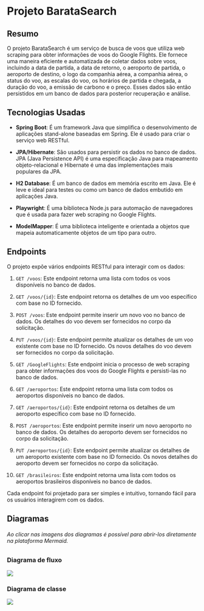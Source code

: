 # Projeto BarataSearch

## Resumo
O projeto BarataSearch é um serviço de busca de voos que utiliza web scraping para obter informações de voos do Google Flights. Ele fornece uma maneira eficiente e automatizada de coletar dados sobre voos, incluindo a data de partida, a data de retorno, o aeroporto de partida, o aeroporto de destino, o logo da companhia aérea, a companhia aérea, o status do voo, as escalas do voo, os horários de partida e chegada, a duração do voo, a emissão de carbono e o preço. Esses dados são então persistidos em um banco de dados para posterior recuperação e análise.

## Tecnologias Usadas
- **Spring Boot**: É um framework Java que simplifica o desenvolvimento de aplicações stand-alone baseadas em Spring. Ele é usado para criar o serviço web RESTful.

- **JPA/Hibernate**: São usados para persistir os dados no banco de dados. JPA (Java Persistence API) é uma especificação Java para mapeamento objeto-relacional e Hibernate é uma das implementações mais populares da JPA.

- **H2 Database**: É um banco de dados em memória escrito em Java. Ele é leve e ideal para testes ou como um banco de dados embutido em aplicações Java.

- **Playwright**: É uma biblioteca Node.js para automação de navegadores que é usada para fazer web scraping no Google Flights.

- **ModelMapper**: É uma biblioteca inteligente e orientada a objetos que mapeia automaticamente objetos de um tipo para outro.

## Endpoints
O projeto expõe vários endpoints RESTful para interagir com os dados:

1. `GET /voos`: Este endpoint retorna uma lista com todos os voos disponíveis no banco de dados.

2. `GET /voos/{id}`: Este endpoint retorna os detalhes de um voo específico com base no ID fornecido.

3. `POST /voos`: Este endpoint permite inserir um novo voo no banco de dados. Os detalhes do voo devem ser fornecidos no corpo da solicitação.

4. `PUT /voos/{id}`: Este endpoint permite atualizar os detalhes de um voo existente com base no ID fornecido. Os novos detalhes do voo devem ser fornecidos no corpo da solicitação.

5. `GET /GoogleFlights`: Este endpoint inicia o processo de web scraping para obter informações dos voos do Google Flights e persisti-las no banco de dados.

6. `GET /aeroportos`: Este endpoint retorna uma lista com todos os aeroportos disponíveis no banco de dados.

7. `GET /aeroportos/{id}`: Este endpoint retorna os detalhes de um aeroporto específico com base no ID fornecido.

8. `POST /aeroportos`: Este endpoint permite inserir um novo aeroporto no banco de dados. Os detalhes do aeroporto devem ser fornecidos no corpo da solicitação.

9. `PUT /aeroportos/{id}`: Este endpoint permite atualizar os detalhes de um aeroporto existente com base no ID fornecido. Os novos detalhes do aeroporto devem ser fornecidos no corpo da solicitação.

10. `GET /brasileiros`: Este endpoint retorna uma lista com todos os aeroportos brasileiros disponíveis no banco de dados.

Cada endpoint foi projetado para ser simples e intuitivo, tornando fácil para os usuários interagirem com os dados.

## Diagramas
###### Ao clicar nas imagens dos diagramas é possível para abrir-los diretamente na plataforma Mermaid.

### Diagrama de fluxo
[![](https://mermaid.ink/img/pako:eNqdk89u2kAQxl9ltWeCMGDAPlQKEJKmqiqVpocaDpP1AKvaHmt3nZYiHqbtIace-wR-sY7_gNI_h7Y-edfz_Wa-z7sHqShGGcpNQh_UDowTb-arTPBzGT3Pym9K01pcXDwT02i2gxRiEDkYECQsmgddPpKY8trBEsGo3brRTmvJLLqzRfnZaBIxbnSGlbT8kqIzZHlLABrKyTheoYgZYhv4A5FtSbOaNPeiy1PtjDLWJwkaYVDhPWOEpUQr7aB8LL9yMxJF27ilzL0ac_UEs6zGVzySIYXWwq-UVnnVKBdPlK8xJ6sdmb3QmUMDWxSKUo7kHjJVeWUv8dnBoiFce5znhkxa4b-jraY8-xe2mtsgQzOO2Ar4zUIbRD96S_8XQb-JoAb8rflGs-hHS2Ug19n2zulE4AZdAcKAzdl7ejZcdb0m2iYoFone7tw5goZzU7X-x_RuauVt9Mq2PU4jt_34qPwcHv0pvNua8iJa6HQtOzJF_g065mN_qL6vpNthiisZ8msM5v1KrrIj10HB52SfKRk6U2BHFjkfUpxr2BpIZbiBxPJuDtk7ovRUxEsZHuRHGfbH3d7A9wfBpD8JxsOx35F7Gfq97sD3gmA0HPm-P_IGw2NHfqoBvW7QPJMhVwy8YdCRGFdhvWxuaX1Zjz8AWFVFaw?type=png)](https://mermaid.live/edit#pako:eNqdk89u2kAQxl9ltWeCMGDAPlQKEJKmqiqVpocaDpP1AKvaHmt3nZYiHqbtIace-wR-sY7_gNI_h7Y-edfz_Wa-z7sHqShGGcpNQh_UDowTb-arTPBzGT3Pym9K01pcXDwT02i2gxRiEDkYECQsmgddPpKY8trBEsGo3brRTmvJLLqzRfnZaBIxbnSGlbT8kqIzZHlLABrKyTheoYgZYhv4A5FtSbOaNPeiy1PtjDLWJwkaYVDhPWOEpUQr7aB8LL9yMxJF27ilzL0ac_UEs6zGVzySIYXWwq-UVnnVKBdPlK8xJ6sdmb3QmUMDWxSKUo7kHjJVeWUv8dnBoiFce5znhkxa4b-jraY8-xe2mtsgQzOO2Ar4zUIbRD96S_8XQb-JoAb8rflGs-hHS2Ug19n2zulE4AZdAcKAzdl7ejZcdb0m2iYoFone7tw5goZzU7X-x_RuauVt9Mq2PU4jt_34qPwcHv0pvNua8iJa6HQtOzJF_g065mN_qL6vpNthiisZ8msM5v1KrrIj10HB52SfKRk6U2BHFjkfUpxr2BpIZbiBxPJuDtk7ovRUxEsZHuRHGfbH3d7A9wfBpD8JxsOx35F7Gfq97sD3gmA0HPm-P_IGw2NHfqoBvW7QPJMhVwy8YdCRGFdhvWxuaX1Zjz8AWFVFaw)

### Diagrama de classe
[![](https://mermaid.ink/img/pako:eNrtG1tv27r5rwh-chCnaNo0PTW6boqtJsaxLc9yMuCsg0FLjKNNFjVKcpMW_e_7KFESSVGXnJMOe1heYn9X8rvy5u8Dl3h4MB64AYrjqY_2FB2ML6EBfxnIuEIUJcjBiLoPDqZH38VmFAW-ixKfhMb3nJb9nR6QHw6dhPrh_u__MBDdxyc59kf-j5PmcqcgdYdiPCHhvb8X5ZzlIgyP-kdMJ4x6iQ64TpDSQAOMMQ215BEI-kqop8EQEigqZmGC95gaBz_0D-lh5gVaLHpk2BXwO_43kWJOQK5LwhC7zE4b_4BJmqgEPohtQIHouX-PE18c1ukeJ8xwMUmpi4cn48yMTvZNMnVu4wX4NligKAIz1sx8eqiwTJJArBHlfEX7vVYMiXBormZMhJ1_FKYSJxAmrnHvhygwuLWvTMfarszJr-a11UEKwrab2eZ2bvcgnFrOZD2bmH1o76y100k4sZcbc2Nvl_bC6kl6Pdvc3F71JJ7Plr9a09myJ7m1MGdzTULlDjIxJRGhCQEXJZQEAYSnmFQlniexgRSA4NJdGruIlhwzb8ijFXy8xnFEwhhbYeInTx9Lok8Cf-DDPCr-eNjCV8CnG7tNxBVFsR9gn2qlzYFaGIooyAcq6leShn-5Q4HvVfYCxYaXkJ5TQ0GCqTCwwjIjo7fcO-J7nzQpdkc6fRdXXosFPHAWXj2Suj_PHJeiCEKpIIrl7zXPg7w2nwO67ioA6jwD4AYPl6ria0L2Af4c-PuHJOYNpJroCtHE99DIUBFTHCd-SEqEB6VQJWYwTlcf2581cQLjKSIEPnIf_n4Viql49DAlatxU2vpEjDbzC_fy0DlDVY5FJPYTQp_GhlkHcnKhH2i6QWtRKKF6WsffB6hwbMy-aHh0RUNXJTh5La81iaeqaE5eDfMRjN6gKx7KBYdFtpCZMrM6rxXFDgqO-QTrchq4lPqnFLwvodyslXwvAoKF6m3iB_mygX3iiKIg5EhH-MYJqrIyNu6UEnMKqzT_HhaEgFjBR-KRoWyCLBxYpk8xdDbfIz8vy8GVlKKnzD6gMS8tmX-Oon4WHHo6xZRCaS2sOLevr601-ICwFVGXabOsqvwoBGWspmlpYVPbmpkTxEy-I78zh9XyDt-lqCtKuVy75VxghkOZIDRssrhYOf-Qo1VvfZLHApBsODAW60iC5L8woobq3zFKZqz2riJ5Q2LkM_tdTakSqWtAUucRshYlKXSmb8zLTC1LoJGhT6z8G8Ppah-LJ6EwqPbJg_KvKQrZFDyskPO9VpmX2tbHJiCsmD5-ZFkorgPllXXA5s6Mi4I7TGPYoN3OpsafjPN5fXOY9Sulk4j4kBywBs22ao7EOjwRsHENq1V3IgtcirpUeTJSN7oTzapT12Jf3JRKu9KuYtn8xO4vT66x90qNV7-q_onBIZmXJ2EHFU_LOpVLDhEKH3yNAC-lyEUaHjbwNK7DMaQUTF-jBNEd0WmPKHZFMNgIZ2XkhlBUFhBtIPJ5t8ZjQdNit7ZY50ZrVVHQtBhdUTEpLK7KrRCqbxQJ09wxKn8Blt2n8DqZ72pVIYdK_lUYrdy5KmcBlkNAnXLu_9qEOViOEoV3xUJE5cyBYhCd1M-reAzVzCSg1HirclnJ5rLz_IScZsZmrS7BBztdIsJaUT1VDhBZYUKkpDgTGi9bBzeVAo5fY1i06dIQdRYT1FlIArInk-Zi0lJnwH9HP0bNyguCyQPeI-9_olKxGNsI_lKDTMLpXaxE7KL0rypLwNRiQRP2VSDoIl_AaoNHL5BHToPAAquNtpOGZtswxqbajdrrdlfNbqrXqL1Wz8WgVmXKSF0avHjlX8mpoimLElqfYA0yeXY1ySzQ-pz8f4d6Vofy2JFAtudo3DUGfK8bj-T-cyTiklNpUz99Oc12UNkQZBPoSmAGk5lOGo8Tr5C3xv9OIQmtRxdH2S2fdBr97PGeakRKQ9Thi_qK4xjtcRf15oGSr2gXYAiMNMbPEz4y9OzSPuIzoTvf83BYWeWPGaUuULKJBt1sEg1xi0U6RXcYhFuEbcwpTJcdUmFqUUroS9mmTbRkpVbCZnu1srVY7hnqegXVkiSfSRp6L2W3mjzJWHVss4XqtC1m6RLcyxZQMLN77FLIDQo94SbsdKdJZF2xAnU3SRIxHwU44WiD5v_rlyvQzkIPUS_zZnEmlYYoeSDU_4aFSd1qgC-i7b6ekJpy8xKawpqn6iH4Enr8tkRpLRwvoZ2mIXs3UWlcK4AX0fKQx2elRRJv7_6J3cTYEe-J68oWSsZD-TEH32DkQT5ncP55ZPwN7zrHlCuoXf2II62uLFjxYBaAknKIOLB4xCLuzMpdGWOXQTyXZWAEGcHNIWku6o4CbbCDWi0E4YUctskrxp8dIsOMOCoWUfJM5dNoYUUrHCsry1rZKjUBfHZjPsaKPUeI5qvxLvL56bgLlFKQVQkrsIiOPYOLVisYpdiA-pXWClgRIsazus2pXljp9ga0tt80Eet7Rj_Ruo7Tdn8Qt97unZrW2l7Z643tjI0Fij7myopA_STEl_ZMHzKYPqluy3ehB8joOQ73lf_ihJ6XKQBf3gAjlFPFl5pr_LJRggu9q6de1wvszRYzHwpqz11O8SPsGOLegnaEBBiFL3F_Ld1sltN60cskgXjmrQidQLWorqWrU51RVmmU2Za3bRpceWmoHmhKd3PsVkK5XZSOK0qoW4MoRwg1OD8GqNTlW3shpKSiyzfhlcJ8Yy2KdSX3atJokQaJH-d31RsU_6v9qnwzW1jb3-ylJSfE2cqcrk17OzU35vbGXpvbq7XpzOYKlfJ2aaw-dnjmpfppAuMVrtSUdx--6yM2I8d9wF4alAWacbEXozJ9jIIjgrnOwvvqgBCHrCAd1JIs2q94MlBlMKEHdoMLIWQdckHVAXnVL2EQalVxSQhrqgTnQIgRJkQ6YLQOG_yYZSyTqLAVJ_IloxTFgjLte5N8DtXs9P7P3n_erufba9u-nlvbz_PZ9c1GcTPDT-zFam5BNLQR5kQLa7mxM6GzqdlNsbW2d_Z800W5sK0pC8N5p8SZvVCFTWd3W5i_nU3DXN7MTEdD0YpkWbCe2TqU5UzMuZbJ2ZibWwfmZ2uQ09u1OYEk02Mn5vrKXjZhV2trosM1Pn1B6eO0epugcHEkP5quI6FCqj2FKXIQiDLZywRe--UWzNK-1NeA54VXiy-P-sqXQi0PhYrMiaH8Kc-bfKgAsb1j44jHmkcTI_k5UqOSky71ZJfgA6s37E4ipUFhyBOdVpFHuMqIoD6NjVW-4NQYRXjfJdOWtymiYFYooN_GAukIVuQRUYcmK5F4i1PzrpFJTMWxeC8mfl8iDZLFVzHIYsiw8uqWUh_uyIAQ7jFh5drm-QKkm48-zsy4ns-Ru5of4D-Tqzc5v5ToTS88qnxOwFRsxRVUP6PlK6Peo8vuHfpQoz1NI3RLg6GH77MCV0UhQHhcSzAWNzMN7I49EhPCRlobUHwgRzxNo4BYcYRcMoRN1J7t95o4xGXBkKWH3cygHkPwe9ZiSeNYC9Y7-Ddoe_m3cjXU8Tujs7NPyk-GerHUfgHTi0v6sQu72enBo_n9RS8-6dU_06X7IYekoFy_yj8Y4MJasLWVsqCseOQqaRKfl7ZTZu9Du4QJT0m1pE0nwA3k0tESm4zwVpcbQ5xAHZuNpA4u-6VeojALBd08foWwNvLGs29GrTnj7uConel20NcPmzsY2k5wO1i1pzfMBuqjdTFi80WljqJacmr5qwWKzgkVrraD1eaLlqqel4PR4IBhA-d7g_Egq39fBskDPuAvgzF8hFKNQNCXAVQ_IAVzEOcpdAfjhKZ4NEgjKLSY_xSzAEK3_o0Q8etg_H3wOBifXbx7--r968vX7z58eP_h7evzN6PB02D89tXl-cX52zeXv7x7--Hy4uL83Y_R4Fsm4fzV6_evAXj-y8WHN-dvLi8uRwPssSRZ8J-Csn8__gPCdJig?type=png)](https://mermaid.live/edit#pako:eNrtG1tv27r5rwh-chCnaNo0PTW6boqtJsaxLc9yMuCsg0FLjKNNFjVKcpMW_e_7KFESSVGXnJMOe1heYn9X8rvy5u8Dl3h4MB64AYrjqY_2FB2ML6EBfxnIuEIUJcjBiLoPDqZH38VmFAW-ixKfhMb3nJb9nR6QHw6dhPrh_u__MBDdxyc59kf-j5PmcqcgdYdiPCHhvb8X5ZzlIgyP-kdMJ4x6iQ64TpDSQAOMMQ215BEI-kqop8EQEigqZmGC95gaBz_0D-lh5gVaLHpk2BXwO_43kWJOQK5LwhC7zE4b_4BJmqgEPohtQIHouX-PE18c1ukeJ8xwMUmpi4cn48yMTvZNMnVu4wX4NligKAIz1sx8eqiwTJJArBHlfEX7vVYMiXBormZMhJ1_FKYSJxAmrnHvhygwuLWvTMfarszJr-a11UEKwrab2eZ2bvcgnFrOZD2bmH1o76y100k4sZcbc2Nvl_bC6kl6Pdvc3F71JJ7Plr9a09myJ7m1MGdzTULlDjIxJRGhCQEXJZQEAYSnmFQlniexgRSA4NJdGruIlhwzb8ijFXy8xnFEwhhbYeInTx9Lok8Cf-DDPCr-eNjCV8CnG7tNxBVFsR9gn2qlzYFaGIooyAcq6leShn-5Q4HvVfYCxYaXkJ5TQ0GCqTCwwjIjo7fcO-J7nzQpdkc6fRdXXosFPHAWXj2Suj_PHJeiCEKpIIrl7zXPg7w2nwO67ioA6jwD4AYPl6ria0L2Af4c-PuHJOYNpJroCtHE99DIUBFTHCd-SEqEB6VQJWYwTlcf2581cQLjKSIEPnIf_n4Viql49DAlatxU2vpEjDbzC_fy0DlDVY5FJPYTQp_GhlkHcnKhH2i6QWtRKKF6WsffB6hwbMy-aHh0RUNXJTh5La81iaeqaE5eDfMRjN6gKx7KBYdFtpCZMrM6rxXFDgqO-QTrchq4lPqnFLwvodyslXwvAoKF6m3iB_mygX3iiKIg5EhH-MYJqrIyNu6UEnMKqzT_HhaEgFjBR-KRoWyCLBxYpk8xdDbfIz8vy8GVlKKnzD6gMS8tmX-Oon4WHHo6xZRCaS2sOLevr601-ICwFVGXabOsqvwoBGWspmlpYVPbmpkTxEy-I78zh9XyDt-lqCtKuVy75VxghkOZIDRssrhYOf-Qo1VvfZLHApBsODAW60iC5L8woobq3zFKZqz2riJ5Q2LkM_tdTakSqWtAUucRshYlKXSmb8zLTC1LoJGhT6z8G8Ppah-LJ6EwqPbJg_KvKQrZFDyskPO9VpmX2tbHJiCsmD5-ZFkorgPllXXA5s6Mi4I7TGPYoN3OpsafjPN5fXOY9Sulk4j4kBywBs22ao7EOjwRsHENq1V3IgtcirpUeTJSN7oTzapT12Jf3JRKu9KuYtn8xO4vT66x90qNV7-q_onBIZmXJ2EHFU_LOpVLDhEKH3yNAC-lyEUaHjbwNK7DMaQUTF-jBNEd0WmPKHZFMNgIZ2XkhlBUFhBtIPJ5t8ZjQdNit7ZY50ZrVVHQtBhdUTEpLK7KrRCqbxQJ09wxKn8Blt2n8DqZ72pVIYdK_lUYrdy5KmcBlkNAnXLu_9qEOViOEoV3xUJE5cyBYhCd1M-reAzVzCSg1HirclnJ5rLz_IScZsZmrS7BBztdIsJaUT1VDhBZYUKkpDgTGi9bBzeVAo5fY1i06dIQdRYT1FlIArInk-Zi0lJnwH9HP0bNyguCyQPeI-9_olKxGNsI_lKDTMLpXaxE7KL0rypLwNRiQRP2VSDoIl_AaoNHL5BHToPAAquNtpOGZtswxqbajdrrdlfNbqrXqL1Wz8WgVmXKSF0avHjlX8mpoimLElqfYA0yeXY1ySzQ-pz8f4d6Vofy2JFAtudo3DUGfK8bj-T-cyTiklNpUz99Oc12UNkQZBPoSmAGk5lOGo8Tr5C3xv9OIQmtRxdH2S2fdBr97PGeakRKQ9Thi_qK4xjtcRf15oGSr2gXYAiMNMbPEz4y9OzSPuIzoTvf83BYWeWPGaUuULKJBt1sEg1xi0U6RXcYhFuEbcwpTJcdUmFqUUroS9mmTbRkpVbCZnu1srVY7hnqegXVkiSfSRp6L2W3mjzJWHVss4XqtC1m6RLcyxZQMLN77FLIDQo94SbsdKdJZF2xAnU3SRIxHwU44WiD5v_rlyvQzkIPUS_zZnEmlYYoeSDU_4aFSd1qgC-i7b6ekJpy8xKawpqn6iH4Enr8tkRpLRwvoZ2mIXs3UWlcK4AX0fKQx2elRRJv7_6J3cTYEe-J68oWSsZD-TEH32DkQT5ncP55ZPwN7zrHlCuoXf2II62uLFjxYBaAknKIOLB4xCLuzMpdGWOXQTyXZWAEGcHNIWku6o4CbbCDWi0E4YUctskrxp8dIsOMOCoWUfJM5dNoYUUrHCsry1rZKjUBfHZjPsaKPUeI5qvxLvL56bgLlFKQVQkrsIiOPYOLVisYpdiA-pXWClgRIsazus2pXljp9ga0tt80Eet7Rj_Ruo7Tdn8Qt97unZrW2l7Z643tjI0Fij7myopA_STEl_ZMHzKYPqluy3ehB8joOQ73lf_ihJ6XKQBf3gAjlFPFl5pr_LJRggu9q6de1wvszRYzHwpqz11O8SPsGOLegnaEBBiFL3F_Ld1sltN60cskgXjmrQidQLWorqWrU51RVmmU2Za3bRpceWmoHmhKd3PsVkK5XZSOK0qoW4MoRwg1OD8GqNTlW3shpKSiyzfhlcJ8Yy2KdSX3atJokQaJH-d31RsU_6v9qnwzW1jb3-ylJSfE2cqcrk17OzU35vbGXpvbq7XpzOYKlfJ2aaw-dnjmpfppAuMVrtSUdx--6yM2I8d9wF4alAWacbEXozJ9jIIjgrnOwvvqgBCHrCAd1JIs2q94MlBlMKEHdoMLIWQdckHVAXnVL2EQalVxSQhrqgTnQIgRJkQ6YLQOG_yYZSyTqLAVJ_IloxTFgjLte5N8DtXs9P7P3n_erufba9u-nlvbz_PZ9c1GcTPDT-zFam5BNLQR5kQLa7mxM6GzqdlNsbW2d_Z800W5sK0pC8N5p8SZvVCFTWd3W5i_nU3DXN7MTEdD0YpkWbCe2TqU5UzMuZbJ2ZibWwfmZ2uQ09u1OYEk02Mn5vrKXjZhV2trosM1Pn1B6eO0epugcHEkP5quI6FCqj2FKXIQiDLZywRe--UWzNK-1NeA54VXiy-P-sqXQi0PhYrMiaH8Kc-bfKgAsb1j44jHmkcTI_k5UqOSky71ZJfgA6s37E4ipUFhyBOdVpFHuMqIoD6NjVW-4NQYRXjfJdOWtymiYFYooN_GAukIVuQRUYcmK5F4i1PzrpFJTMWxeC8mfl8iDZLFVzHIYsiw8uqWUh_uyIAQ7jFh5drm-QKkm48-zsy4ns-Ru5of4D-Tqzc5v5ToTS88qnxOwFRsxRVUP6PlK6Peo8vuHfpQoz1NI3RLg6GH77MCV0UhQHhcSzAWNzMN7I49EhPCRlobUHwgRzxNo4BYcYRcMoRN1J7t95o4xGXBkKWH3cygHkPwe9ZiSeNYC9Y7-Ddoe_m3cjXU8Tujs7NPyk-GerHUfgHTi0v6sQu72enBo_n9RS8-6dU_06X7IYekoFy_yj8Y4MJasLWVsqCseOQqaRKfl7ZTZu9Du4QJT0m1pE0nwA3k0tESm4zwVpcbQ5xAHZuNpA4u-6VeojALBd08foWwNvLGs29GrTnj7uConel20NcPmzsY2k5wO1i1pzfMBuqjdTFi80WljqJacmr5qwWKzgkVrraD1eaLlqqel4PR4IBhA-d7g_Egq39fBskDPuAvgzF8hFKNQNCXAVQ_IAVzEOcpdAfjhKZ4NEgjKLSY_xSzAEK3_o0Q8etg_H3wOBifXbx7--r968vX7z58eP_h7evzN6PB02D89tXl-cX52zeXv7x7--Hy4uL83Y_R4Fsm4fzV6_evAXj-y8WHN-dvLi8uRwPssSRZ8J-Csn8__gPCdJig)
